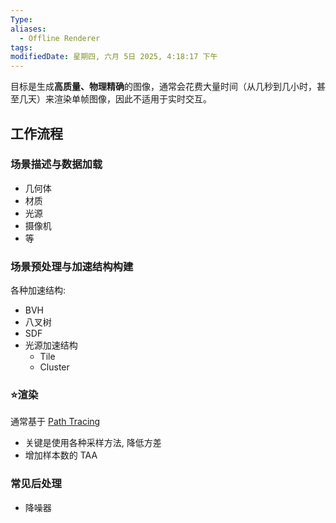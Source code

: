 ```yaml
---
Type: 
aliases:
  - Offline Renderer
tags: 
modifiedDate: 星期四, 六月 5日 2025, 4:18:17 下午
---
```

目标是生成**高质量、物理精确**的图像，通常会花费大量时间（从几秒到几小时，甚至几天）来渲染单帧图像，因此不适用于实时交互。

## 工作流程

### 场景描述与数据加载

- 几何体
- 材质
- 光源
- 摄像机
- 等

### 场景预处理与加速结构构建

各种加速结构:
- BVH
- 八叉树
- SDF
- 光源加速结构
    - Tile
    - Cluster

### ⭐渲染

通常基于 [Path Tracing](Path%20Tracing.md)
- 关键是使用各种采样方法, 降低方差
- 增加样本数的 TAA

### 常见后处理

- 降噪器
